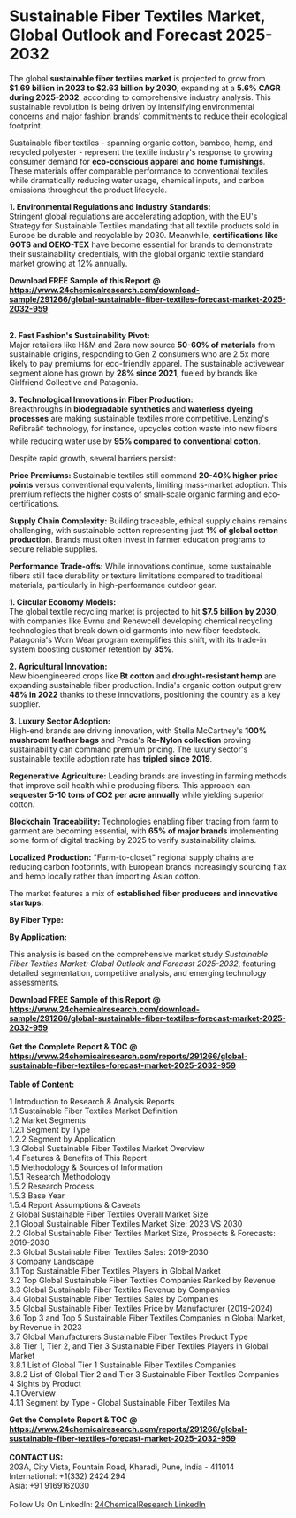 <h1>Sustainable Fiber Textiles Market, Global Outlook and Forecast 2025-2032</h1><p>The global <strong>sustainable fiber textiles market</strong> is projected to grow from <strong>$1.69 billion in 2023 to $2.63 billion by 2030</strong>, expanding at a <strong>5.6% CAGR during 2025-2032</strong>, according to comprehensive industry analysis. This sustainable revolution is being driven by intensifying environmental concerns and major fashion brands' commitments to reduce their ecological footprint.</p><p>Sustainable fiber textiles - spanning organic cotton, bamboo, hemp, and recycled polyester - represent the textile industry's response to growing consumer demand for <strong>eco-conscious apparel and home furnishings</strong>. These materials offer comparable performance to conventional textiles while dramatically reducing water usage, chemical inputs, and carbon emissions throughout the product lifecycle.</p><p><strong>1. Environmental Regulations and Industry Standards:</strong><br>
Stringent global regulations are accelerating adoption, with the EU's Strategy for Sustainable Textiles mandating that all textile products sold in Europe be durable and recyclable by 2030. Meanwhile, <strong>certifications like GOTS and OEKO-TEX</strong> have become essential for brands to demonstrate their sustainability credentials, with the global organic textile standard market growing at 12% annually.</p><div><b>Download FREE Sample of this Report @ 
            <a href="https://www.24chemicalresearch.com/download-sample/291266/global-sustainable-fiber-textiles-forecast-market-2025-2032-959">
            https://www.24chemicalresearch.com/download-sample/291266/global-sustainable-fiber-textiles-forecast-market-2025-2032-959</a></b></div><br><p><strong>2. Fast Fashion's Sustainability Pivot:</strong><br>
Major retailers like H&amp;M and Zara now source <strong>50-60% of materials</strong> from sustainable origins, responding to Gen Z consumers who are 2.5x more likely to pay premiums for eco-friendly apparel. The sustainable activewear segment alone has grown by <strong>28% since 2021</strong>, fueled by brands like Girlfriend Collective and Patagonia.</p><p><strong>3. Technological Innovations in Fiber Production:</strong><br>
Breakthroughs in <strong>biodegradable synthetics</strong> and <strong>waterless dyeing processes</strong> are making sustainable textiles more competitive. Lenzing's Refibraâ¢ technology, for instance, upcycles cotton waste into new fibers while reducing water use by <strong>95% compared to conventional cotton</strong>.</p><p>Despite rapid growth, several barriers persist:</p><p><strong>Price Premiums:</strong> Sustainable textiles still command <strong>20-40% higher price points</strong> versus conventional equivalents, limiting mass-market adoption. This premium reflects the higher costs of small-scale organic farming and eco-certifications.</p><p><strong>Supply Chain Complexity:</strong> Building traceable, ethical supply chains remains challenging, with sustainable cotton representing just <strong>1% of global cotton production</strong>. Brands must often invest in farmer education programs to secure reliable supplies.</p><p><strong>Performance Trade-offs:</strong> While innovations continue, some sustainable fibers still face durability or texture limitations compared to traditional materials, particularly in high-performance outdoor gear.</p><p><strong>1. Circular Economy Models:</strong><br>
The global textile recycling market is projected to hit <strong>$7.5 billion by 2030</strong>, with companies like Evrnu and Renewcell developing chemical recycling technologies that break down old garments into new fiber feedstock. Patagonia's Worn Wear program exemplifies this shift, with its trade-in system boosting customer retention by <strong>35%</strong>.</p><p><strong>2. Agricultural Innovation:</strong><br>
New bioengineered crops like <strong>Bt cotton</strong> and <strong>drought-resistant hemp</strong> are expanding sustainable fiber production. India's organic cotton output grew <strong>48% in 2022</strong> thanks to these innovations, positioning the country as a key supplier.</p><p><strong>3. Luxury Sector Adoption:</strong><br>
High-end brands are driving innovation, with Stella McCartney's <strong>100% mushroom leather bags</strong> and Prada's <strong>Re-Nylon collection</strong> proving sustainability can command premium pricing. The luxury sector's sustainable textile adoption rate has <strong>tripled since 2019</strong>.</p><p><strong>Regenerative Agriculture:</strong> Leading brands are investing in farming methods that improve soil health while producing fibers. This approach can <strong>sequester 5-10 tons of CO2 per acre annually</strong> while yielding superior cotton.</p><p><strong>Blockchain Traceability:</strong> Technologies enabling fiber tracing from farm to garment are becoming essential, with <strong>65% of major brands</strong> implementing some form of digital tracking by 2025 to verify sustainability claims.</p><p><strong>Localized Production:</strong> "Farm-to-closet" regional supply chains are reducing carbon footprints, with European brands increasingly sourcing flax and hemp locally rather than importing Asian cotton.</p><p>The market features a mix of <strong>established fiber producers and innovative startups</strong>:</p><p><strong>By Fiber Type:</strong></p><p><strong>By Application:</strong></p><p>This analysis is based on the comprehensive market study <em>Sustainable Fiber Textiles Market: Global Outlook and Forecast 2025-2032</em>, featuring detailed segmentation, competitive analysis, and emerging technology assessments.</p><div><b>Download FREE Sample of this Report @ 
            <a href="https://www.24chemicalresearch.com/download-sample/291266/global-sustainable-fiber-textiles-forecast-market-2025-2032-959">
            https://www.24chemicalresearch.com/download-sample/291266/global-sustainable-fiber-textiles-forecast-market-2025-2032-959</a></b></div><br><div><b>Get the Complete Report & TOC @ 
            <a href="https://www.24chemicalresearch.com/reports/291266/global-sustainable-fiber-textiles-forecast-market-2025-2032-959">
            https://www.24chemicalresearch.com/reports/291266/global-sustainable-fiber-textiles-forecast-market-2025-2032-959</a></b></div><br>
            <b>Table of Content:</b><p>1 Introduction to Research & Analysis Reports<br />
 1.1 Sustainable Fiber Textiles Market Definition<br />
 1.2 Market Segments<br />
 1.2.1 Segment by Type<br />
 1.2.2 Segment by Application<br />
 1.3 Global Sustainable Fiber Textiles Market Overview<br />
 1.4 Features & Benefits of This Report<br />
 1.5 Methodology & Sources of Information<br />
 1.5.1 Research Methodology<br />
 1.5.2 Research Process<br />
 1.5.3 Base Year<br />
 1.5.4 Report Assumptions & Caveats<br />
2 Global Sustainable Fiber Textiles Overall Market Size<br />
 2.1 Global Sustainable Fiber Textiles Market Size: 2023 VS 2030<br />
 2.2 Global Sustainable Fiber Textiles Market Size, Prospects & Forecasts: 2019-2030<br />
 2.3 Global Sustainable Fiber Textiles Sales: 2019-2030<br />
3 Company Landscape<br />
 3.1 Top Sustainable Fiber Textiles Players in Global Market<br />
 3.2 Top Global Sustainable Fiber Textiles Companies Ranked by Revenue<br />
 3.3 Global Sustainable Fiber Textiles Revenue by Companies<br />
 3.4 Global Sustainable Fiber Textiles Sales by Companies<br />
 3.5 Global Sustainable Fiber Textiles Price by Manufacturer (2019-2024)<br />
 3.6 Top 3 and Top 5 Sustainable Fiber Textiles Companies in Global Market, by Revenue in 2023<br />
 3.7 Global Manufacturers Sustainable Fiber Textiles Product Type<br />
 3.8 Tier 1, Tier 2, and Tier 3 Sustainable Fiber Textiles Players in Global Market<br />
 3.8.1 List of Global Tier 1 Sustainable Fiber Textiles Companies<br />
 3.8.2 List of Global Tier 2 and Tier 3 Sustainable Fiber Textiles Companies<br />
4 Sights by Product<br />
 4.1 Overview<br />
 4.1.1 Segment by Type - Global Sustainable Fiber Textiles Ma</p><div><b>Get the Complete Report & TOC @ 
            <a href="https://www.24chemicalresearch.com/reports/291266/global-sustainable-fiber-textiles-forecast-market-2025-2032-959">
            https://www.24chemicalresearch.com/reports/291266/global-sustainable-fiber-textiles-forecast-market-2025-2032-959</a></b></div><br><b>CONTACT US:</b><br>
            203A, City Vista, Fountain Road, Kharadi, Pune, India - 411014<br>
            International: +1(332) 2424 294<br>
            Asia: +91 9169162030 <br><br>
            Follow Us On LinkedIn: <a href="https://www.linkedin.com/company/24chemicalresearch/">24ChemicalResearch LinkedIn</a>